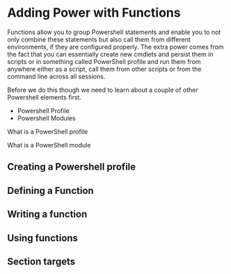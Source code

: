 # Adding Power with Functions

Functions allow you to group Powershell statements and enable you to not only combine these statements but also call them from different environments, if they are configured properly. The extra power comes from the fact that you can essentially create new cmdlets and persist them in scripts or in something called PowerShell profile and run them from anywhere either as a script, call them from other scripts or from the command line across all sessions.

Before we do this though we need to learn about a couple of other Powershell elements first.

* Powershell Profile
* Powershell Modules

What is a PowerShell profile

What is a PowerShell module

## Creating a Powershell profile

## Defining a Function

## Writing a function

## Using functions

## Section targets

## 



